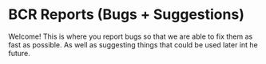 # BCR Reports (Bugs + Suggestions)
Welcome! This is where you report bugs so that we are able to fix them as fast as possible. As well as suggesting things that could be used later int he future.
